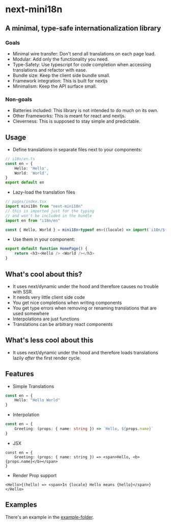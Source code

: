 # next-mini18n
## A minimal, type-safe internationalization library

### Goals
* Minimal wire transfer: Don't send all translations on each page load.
* Modular: Add only the functionality you need.
* Type-Safety: Use typescript for code completion when accessing translations
and refactor with ease.
* Bundle size: Keep the client side bundle small.
* Framework integration: This is built for nextjs
* Minimalism: Keep the API surface small.

### Non-goals
* Batteries included: This library is not intended to do much on its own.
* Other Frameworks: This is meant for react and nextjs.
* Cleverness: This is supposed to stay simple and predictable.

## Usage
* Define translations in separate files next to your components:
```ts
// i18n/en.ts
const en = {
    Hello: 'Hello',
    World: 'World',
}
export default en
```

* Lazy-load the translation files
```ts
// pages/index.tsx
import mini18n from "next-mini18n"
// this is imported just for the typing
// and won't be included in the bundle
import en from "i18n/en"

const { Hello, World } = mini18n<typeof en>((locale) => import(`i18n/${locale}`))
```

* Use them in your component:
```ts
export default function HomePage() {
    return <h3><Hello /> <World /></h3>
}
```
## What's cool about this?
* It uses next/dynamic under the hood and therefore causes no trouble with SSR.
* It needs very little client side code
* You get nice completions when writing components
* You get type errors when removing or renaming translations that are used somewhere
* Interpolations are just functions
* Translations can be arbitrary react components

## What's less cool about this
* It uses next/dynamic under the hood and therefore loads translations lazily _after_ the first render cycle.


## Features
* Simple Translations
```ts
const en = {
    Hello: "Hello World"
}
```
* Interpolation
```ts
const en = {
    Greeting: (props: { name: string }) => `Hello, ${props.name}`
}
```
* JSX
```tsx
const en = {
    Greeting: (props: { name: string }) => <span>Hello, <b>{props.name}</b></span>
}
```
* Render Prop support
```tsx
<Hello>{(hello) => <span>In {locale} Hello means {hello}</span>}</Hello>
```

## Examples
There's an example in the [example-folder](https://github.com/mismosmi/tsi18n/tree/main/example).
